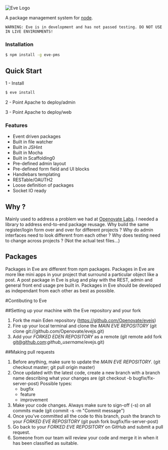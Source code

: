 ![Eve Logo](http://openovate.com/eve-logo.png)

  A package management system for [node](http://nodejs.org).

```
WARNING: Eve is in development and has not passed testing. DO NOT USE IN LIVE ENVIRONMENTS!
```

### Installation

```bash
$ npm install -g eve-pms
```

## Quick Start
1 - Install 

```bash
$ eve install
```

2 - Point Apache to deploy/admin

3 - Point Apache to deploy/web

### Features

  * Event driven packages
  * Built in file watcher
  * Built in JSHint
  * Built in Mocha
  * Built in Scaffolding0
  * Pre-defined admin layout
  * Pre-defined form field and UI blocks
  * Handlebars templating
  * RESTable/OAUTH2
  * Loose definition of packages
  * Socket IO ready

## Why ?

  Mainly used to address a problem we had at [Openovate Labs](http://openovate.com). I needed a library to 
  address end-to-end package reusage. Why build the same register/login form over and over for different 
  projects ? Why do admin interfaces need to look different from each other ? Why does testing need to change
  across projects ? (Not the actual test files...) 

## Packages

  Packages in Eve are different from npm packages. Packages in Eve are more like mini apps in your project that 
  surround a particular object like a post. A post package in Eve is plug and play with the REST, admin and general front
  end usage pre built in. Packages in Eve should be developed as independant from each other as best as possible.

#Contibuting to Eve

##Setting up your machine with the Eve repository and your fork

1. Fork the main Eden repository (https://github.com/Openovate/evejs)
2. Fire up your local terminal and clone the *MAIN EVE REPOSITORY* (git clone git://github.com/Openovate/evejs.git)
3. Add your *FORKED EDEN REPOSITORY* as a remote (git remote add fork git@github.com:*github_username*/evejs.git)

##Making pull requests

1. Before anything, make sure to update the *MAIN EVE REPOSITORY*. (git checkout master; git pull origin master)
2. Once updated with the latest code, create a new branch with a branch name describing what your changes are (git checkout -b bugfix/fix-server-post)
    Possible types:
    - bugfix
    - feature
    - improvement
3. Make your code changes. Always make sure to sign-off (-s) on all commits made (git commit -s -m "Commit message")
4. Once you've committed all the code to this branch, push the branch to your *FORKED EVE REPOSITORY* (git push fork bugfix/fix-server-post)
5. Go back to your *FORKED EVE REPOSITORY* on GitHub and submit a pull request.
6. Someone from our team will review your code and merge it in when it has been classified as suitable.

